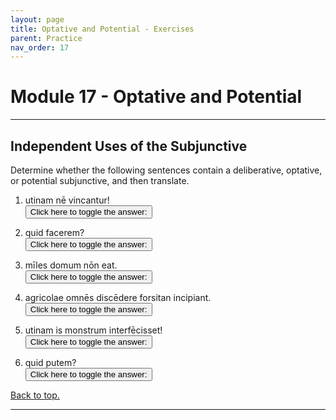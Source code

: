 ```yaml
---
layout: page
title: Optative and Potential - Exercises
parent: Practice
nav_order: 17
---
```


# Module 17 - Optative and Potential

***

## Independent Uses of the Subjunctive

Determine whether the following sentences contain a deliberative, optative, or potential subjunctive, and then translate.

1. utinam nē vincantur!  
<button onclick="toggleDisplay('prac1')">Click here to toggle the answer:</button> <span style="display: none;" id="prac1">optative: "If only they wouldn't be conquered!"</span>

2. quid facerem?  
<button onclick="toggleDisplay('prac2')">Click here to toggle the answer:</button> <span style="display: none;" id="prac2">deliberative: "What should I have done?"</span>

3. mīles domum nōn eat.  
<button onclick="toggleDisplay('prac3')">Click here to toggle the answer:</button> <span style="display: none;" id="prac3">potential: "The soldier may not go home."</span>

4. agricolae omnēs discēdere forsitan incipiant.  
<button onclick="toggleDisplay('prac4')">Click here to toggle the answer:</button> <span style="display: none;" id="prac4">potential: "Perhaps all the farmers might begin to depart."</span>

5. utinam is monstrum interfēcisset!  
<button onclick="toggleDisplay('prac5')">Click here to toggle the answer:</button> <span style="display: none;" id="prac5">optative: "If only he had killed the monster!"</span>

6. quid putem?  
<button onclick="toggleDisplay('prac6')">Click here to toggle the answer:</button> <span style="display: none;" id="prac6">deliberative: "What should I think?"</span>

[Back to top.](#top)

***

<script>
function toggleDisplay(id) {
  const el = document.getElementById(id);
  el.style.display = el.style.display === 'none' ? 'inline' : 'none';
}
</script>
